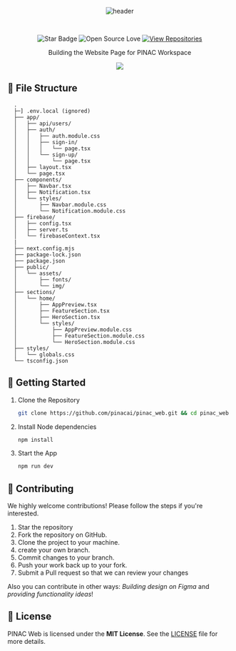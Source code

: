 <div align="center">

![header](https://github.com/user-attachments/assets/d9d7c863-96c0-4cbf-bc3c-617d05664c01)

<br>
<be>

![Star Badge](https://img.shields.io/static/v1?label=%F0%9F%8C%9F&message=If%20Useful&style=style=flat&color=BC4E99)
![Open Source Love](https://badges.frapsoft.com/os/v1/open-source.svg?v=103)
[![View Repositories](https://img.shields.io/badge/View-Our_Repositories-blue?logo=GitHub)](https://github.com/pinacai?tab=repositories)

Building the Website Page for PINAC Workspace

![](https://skillicons.dev/icons?i=nextjs,typescript,firebase)

</div>

## 📂 File Structure

      .
      ├─] .env.local (ignored)
      ├── app/
      │   ├── api/users/
      │   ├── auth/
      │   │   ├── auth.module.css
      │   │   ├── sign-in/
      │   │   │   └── page.tsx
      │   │   └── sign-up/
      │   │       └── page.tsx
      │   ├── layout.tsx
      │   └── page.tsx
      ├── components/
      │   ├── Navbar.tsx
      │   ├── Notification.tsx
      │   └── styles/
      │       ├── Navbar.module.css
      │       └── Notification.module.css
      ├── firebase/
      │   ├── config.tsx
      │   ├── server.ts
      │   └── firebaseContext.tsx
      |
      ├── next.config.mjs
      ├── package-lock.json
      ├── package.json
      ├── public/
      │   └── assets/
      │       ├── fonts/
      │       └── img/
      ├── sections/
      │   └── home/
      │       ├── AppPreview.tsx
      │       ├── FeatureSection.tsx
      │       ├── HeroSection.tsx
      │       └── styles/
      │           ├── AppPreview.module.css
      │           ├── FeatureSection.module.css
      │           └── HeroSection.module.css
      ├── styles/
      │   └── globals.css
      └── tsconfig.json

## 🚀 Getting Started

1. Clone the Repository

   ```bash
   git clone https://github.com/pinacai/pinac_web.git && cd pinac_web
   ```

2. Install Node dependencies

   ```bash
   npm install
   ```

3. Start the App
   ```bash
   npm run dev
   ```

## 🎉 Contributing

We highly welcome contributions! Please follow the steps if you're interested.

1. Star the repository
2. Fork the repository on GitHub.
3. Clone the project to your machine.
4. create your own branch.
5. Commit changes to your branch.
6. Push your work back up to your fork.
7. Submit a Pull request so that we can review your changes

Also you can contribute in other ways: _*Building design on Figma*_ and _*providing functionality ideas*_!

## 📄 License

PINAC Web is licensed under the **MIT License**. See the <a href="https://github.com/pinacai/pinac_web/blob/main/LICENSE">LICENSE</a> file for more details.
